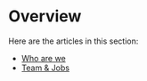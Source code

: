 # Overview

Here are the articles in this section:&#x20;

* [Who are we](https://docs.onlydust.com/~/revisions/7IdkIjSMdhNXMn2ADS1I/overview/who-are-we)
* [Team & Jobs](https://docs.onlydust.com/~/revisions/uxgoIhWZHG8NrpMsRfE3/overview/team-and-jobs)



